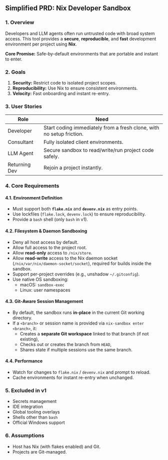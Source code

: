 ## Simplified PRD: Nix Developer Sandbox

### 1. Overview

Developers and LLM agents often run untrusted code with broad system access. This tool provides a **secure**, **reproducible**, and **fast** development environment per project using **Nix**.

**Core Promise:** Safe-by-default environments that are portable and instant to enter.

### 2. Goals

1. **Security:** Restrict code to isolated project scopes.
2. **Reproducibility:** Use Nix to ensure consistent environments.
3. **Velocity:** Fast onboarding and instant re-entry.

### 3. User Stories

| Role          | Need                                                                  |
|---------------|-----------------------------------------------------------------------|
| Developer     | Start coding immediately from a fresh clone, with no setup friction.  |
| Consultant    | Fully isolated client environments.                                   |
| LLM Agent     | Secure sandbox to read/write/run project code safely.                |
| Returning Dev | Rejoin a project instantly.                                           |

### 4. Core Requirements

#### 4.1. Environment Definition

- Must support both **`flake.nix`** and **`devenv.nix`** as entry points.
- Use lockfiles (`flake.lock`, `devenv.lock`) to ensure reproducibility.
- Provide a `bash` shell (only `bash` in v1).

#### 4.2. Filesystem & Daemon Sandboxing

- Deny all host access by default.
- Allow full access to the project root.
- Allow **read-only** access to `/nix/store`.
- Allow **read-write** access to the Nix daemon socket (`/nix/var/nix/daemon-socket/socket`), required for builds inside the sandbox.
- Support per-project overrides (e.g., unshadow `~/.gitconfig`).
- Use native OS sandboxing:
  - macOS: `sandbox-exec`
  - Linux: user namespaces

#### 4.3. Git-Aware Session Management

- By default, the sandbox runs **in-place** in the current Git working directory.
- If a `<branch>` or session name is provided via `nix-sandbox enter <branch>`, it:
  - Creates a **separate Git workspace** linked to that branch (if not existing),
  - Checks out or creates the branch from `HEAD`,
  - Shares state if multiple sessions use the same branch.

#### 4.4. Performance

- Watch for changes to `flake.nix` / `devenv.nix` and prompt to reload.
- Cache environments for instant re-entry when unchanged.

### 5. Excluded in v1

- Secrets management
- IDE integration
- Global tooling overlays
- Shells other than `bash`
- Official Windows support

### 6. Assumptions

- Host has Nix (with flakes enabled) and Git.
- Projects are Git-managed.
